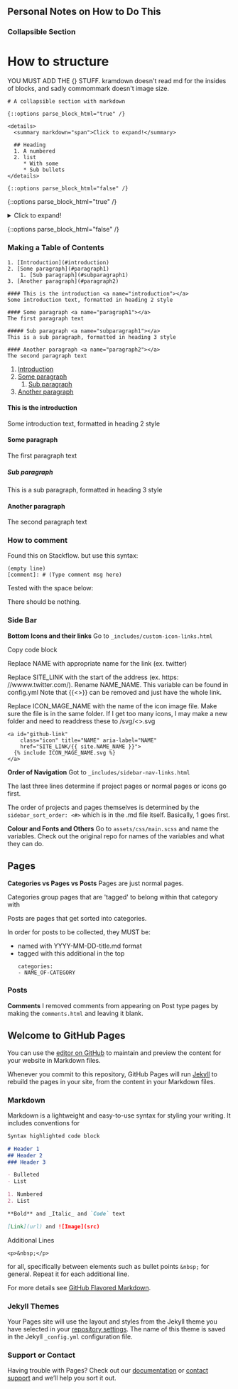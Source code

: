 ## Personal Notes on How to Do This

### Collapsible Section

# How to structure

YOU MUST ADD THE {} STUFF. kramdown doesn't read md for the insides of blocks, and sadly commommark doesn't image size.
```
# A collapsible section with markdown

{::options parse_block_html="true" /}

<details>
  <summary markdown="span">Click to expand!</summary>
  
  ## Heading
  1. A numbered
  2. list
     * With some
     * Sub bullets
</details>

{::options parse_block_html="false" /}

```

{::options parse_block_html="true" /}

<details>
  <summary>Click to expand!</summary>
  
  ## Heading
  1. A numbered
  2. list
     * With some
     * Sub bullets
</details>

{::options parse_block_html="false" /}

### Making a Table of Contents
```
1. [Introduction](#introduction)
2. [Some paragraph](#paragraph1)
    1. [Sub paragraph](#subparagraph1)
3. [Another paragraph](#paragraph2)

#### This is the introduction <a name="introduction"></a>
Some introduction text, formatted in heading 2 style

#### Some paragraph <a name="paragraph1"></a>
The first paragraph text

##### Sub paragraph <a name="subparagraph1"></a>
This is a sub paragraph, formatted in heading 3 style

#### Another paragraph <a name="paragraph2"></a>
The second paragraph text
```

1. [Introduction](#introduction)
2. [Some paragraph](#paragraph1)
    1. [Sub paragraph](#subparagraph1)
3. [Another paragraph](#paragraph2)

#### This is the introduction <a name="introduction"></a>
Some introduction text, formatted in heading 2 style

#### Some paragraph <a name="paragraph1"></a>
The first paragraph text

##### Sub paragraph <a name="subparagraph1"></a>
This is a sub paragraph, formatted in heading 3 style

#### Another paragraph <a name="paragraph2"></a>
The second paragraph text

### How to comment
Found this on Stackflow. but use this syntax:
```
(empty line)
[comment]: # (Type comment msg here)
```
Tested with the space below:


[comment]: # ( AAAAAAAAAAAAAAAAAAAAA PLS WORK)


There should be nothing.

### Side Bar
**Bottom Icons and their links**
Go to  ```_includes/custom-icon-links.html```

Copy code block 

Replace NAME with appropriate name for the link (ex. twitter)

Replace SITE_LINK with the start of the address (ex. https: //wwww.twitter.com/). 
    Rename NAME_NAME. This variable can be found in config.yml Note that {{<>}} can be removed and just have the whole link.

Replace ICON_MAGE_NAME with the name of the icon image file. Make sure the file is in the same folder. 
    If I get too many icons, I may make a new folder and need to readdress these to /svg/<>.svg
```
<a id="github-link"
    class="icon" title="NAME" aria-label="NAME"
    href="SITE_LINK/{{ site.NAME_NAME }}">
  {% include ICON_MAGE_NAME.svg %}
</a>
```
**Order of Navigation**
Got to ```_includes/sidebar-nav-links.html```

The last three lines determine if project pages or normal pages or icons go first.

The order of projects and pages themselves is determined by the ```sidebar_sort_order: <#>``` which is in the .md file itself. 
Basically, 1 goes first.

**Colour and Fonts and Others**
Go to ```assets/css/main.scss``` and name the variables. Check out the original repo for names of the variables and what they can do.

## Pages

**Categories vs Pages vs Posts**
Pages are just normal pages.

Categories group pages that are 'tagged' to belong within that category with 

Posts are pages that get sorted into categories.
  
  In order for posts to be collected, they MUST be:
  - named with YYYY-MM-DD-title.md format
  - tagged with this additional in the top
    ``` 
    categories:
    - NAME_OF-CATEGORY
     ```
### Posts
**Comments**
I removed comments from appearing on Post type pages by making the ```comments.html``` and leaving it blank.

## Welcome to GitHub Pages

You can use the [editor on GitHub](https://github.com/96yrlee/96yrlee.github.io/edit/master/README.md) to maintain and preview the content for your website in Markdown files.

Whenever you commit to this repository, GitHub Pages will run [Jekyll](https://jekyllrb.com/) to rebuild the pages in your site, from the content in your Markdown files.

### Markdown

Markdown is a lightweight and easy-to-use syntax for styling your writing. It includes conventions for

```markdown
Syntax highlighted code block

# Header 1
## Header 2
### Header 3

- Bulleted
- List

1. Numbered
2. List

**Bold** and _Italic_ and `Code` text

[Link](url) and ![Image](src)
```

Additional Lines
```
<p>&nbsp;</p> 
``` 
for all, specifically between elements such as bullet points
```&nbsp;``` for general. 
Repeat it for each additional line.

For more details see [GitHub Flavored Markdown](https://guides.github.com/features/mastering-markdown/).

### Jekyll Themes

Your Pages site will use the layout and styles from the Jekyll theme you have selected in your [repository settings](https://github.com/96yrlee/96yrlee.github.io/settings). The name of this theme is saved in the Jekyll `_config.yml` configuration file.

### Support or Contact

Having trouble with Pages? Check out our [documentation](https://help.github.com/categories/github-pages-basics/) or [contact support](https://github.com/contact) and we’ll help you sort it out.
